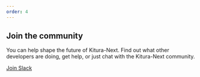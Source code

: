 ```yaml
---
order: 4
---
```


## Join the community

You can help shape the future of Kitura-Next. Find out what other developers are doing, get help, or just chat with the Kitura-Next community.

[Join Slack](https://swift-at-ibm-slack.mybluemix.net)
